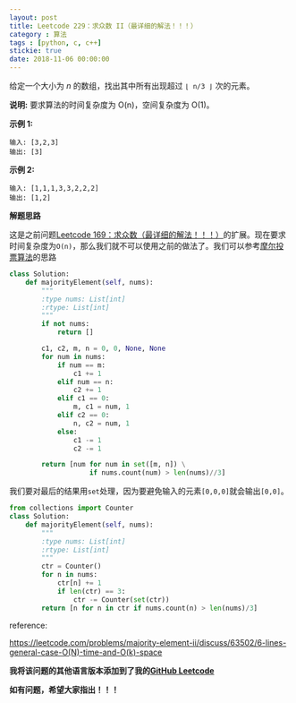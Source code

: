 ```yaml
---
layout: post
title: Leetcode 229：求众数 II（最详细的解法！！！）
category : 算法
tags : [python, c, c++]
stickie: true
date: 2018-11-06 00:00:00
---
```


给定一个大小为 *n* 的数组，找出其中所有出现超过 `⌊ n/3 ⌋` 次的元素。

**说明:** 要求算法的时间复杂度为 O(n)，空间复杂度为 O(1)。

**示例 1:**

```
输入: [3,2,3]
输出: [3]
```

**示例 2:**

```
输入: [1,1,1,3,3,2,2,2]
输出: [1,2]
```

**解题思路**

这是之前问题[Leetcode 169：求众数（最详细的解法！！！）](https://blog.csdn.net/qq_17550379/article/details/83788426)的扩展。现在要求时间复杂度为`O(n)`，那么我们就不可以使用之前的做法了。我们可以参考[摩尔投票算法](https://blog.csdn.net/qq_17550379/article/details/83818965)的思路

```python
class Solution:
    def majorityElement(self, nums):
        """
        :type nums: List[int]
        :rtype: List[int]
        """
        if not nums:
            return []

        c1, c2, m, n = 0, 0, None, None
        for num in nums:
            if num == m:
                c1 += 1
            elif num == n:
                c2 += 1
            elif c1 == 0:
                m, c1 = num, 1
            elif c2 == 0:
                n, c2 = num, 1
            else:
                c1 -= 1
                c2 -= 1

        return [num for num in set([m, n]) \
                    if nums.count(num) > len(nums)//3]
```

我们要对最后的结果用`set`处理，因为要避免输入的元素`[0,0,0]`就会输出`[0,0]`。



```python
from collections import Counter
class Solution:
    def majorityElement(self, nums):
        """
        :type nums: List[int]
        :rtype: List[int]
        """
        ctr = Counter()
        for n in nums:
            ctr[n] += 1
            if len(ctr) == 3:
                ctr -= Counter(set(ctr))
        return [n for n in ctr if nums.count(n) > len(nums)/3]
```

reference:

https://leetcode.com/problems/majority-element-ii/discuss/63502/6-lines-general-case-O(N)-time-and-O(k)-space

**我将该问题的其他语言版本添加到了我的[GitHub Leetcode](https://github.com/luliyucoordinate/Leetcode)**

**如有问题，希望大家指出！！！**